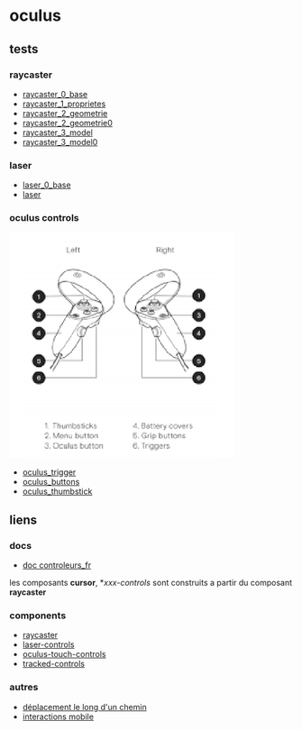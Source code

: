 # oculus


## tests
### raycaster
* [raycaster_0_base](https://eminet666.github.io/eminet_VR/x_oculus/raycaster_0_base.html)
* [raycaster_1_proprietes](https://eminet666.github.io/eminet_VR/x_oculus/raycaster_1_proprietes.html)
* [raycaster_2_geometrie](https://eminet666.github.io/eminet_VR/x_oculus/raycaster_2_geometrie.html)
* [raycaster_2_geometrie0](https://eminet666.github.io/eminet_VR/x_oculus/raycaster_2_geometrie0.html)
* [raycaster_3_model](https://eminet666.github.io/eminet_VR/x_oculus/raycaster_3_model.html)
* [raycaster_3_model0](https://eminet666.github.io/eminet_VR/x_oculus/raycaster_3_model0.html)

### laser    
* [laser_0_base](https://eminet666.github.io/eminet_VR/x_oculus/laser_0_base.html)
* [laser](https://eminet666.github.io/eminet_VR/x_oculus/laser.html)

### oculus controls
![manettes](./manettes.png)
* [oculus_trigger](https://eminet666.github.io/eminet_VR/x_oculus/oculus_0_trigger.html)
* [oculus_buttons](https://eminet666.github.io/eminet_VR/x_oculus/oculus_1_buttons.html)
* [oculus_thumbstick](https://eminet666.github.io/eminet_VR/x_oculus/oculus_2_thumbstick.html)

<!-- * [test](https://aframe.io/aframe/examples/test/laser-controls/) -->

## liens
### docs
* [doc controleurs_fr](https://sodocumentation.net/aframe/topic/10112/controls--component-)

les composants **cursor**, **xxx-controls* sont construits a partir du composant **raycaster**

### components
* [raycaster](https://github.com/aframevr/aframe/blob/master/docs/components/raycaster.md)
* [laser-controls](https://github.com/aframevr/aframe/blob/master/docs/components/laser-controls.md)
* [oculus-touch-controls](https://github.com/aframevr/aframe/blob/master/docs/components/oculus-touch-controls.md)
* [tracked-controls](https://github.com/aframevr/aframe/blob/master/docs/components/tracked-controls.md)

### autres
* [déplacement le long d'un chemin](https://github.com/protyze/aframe-alongpath-component)
* [interactions mobile](https://ar-js-org.github.io/AR.js-Docs/ui-events/)
